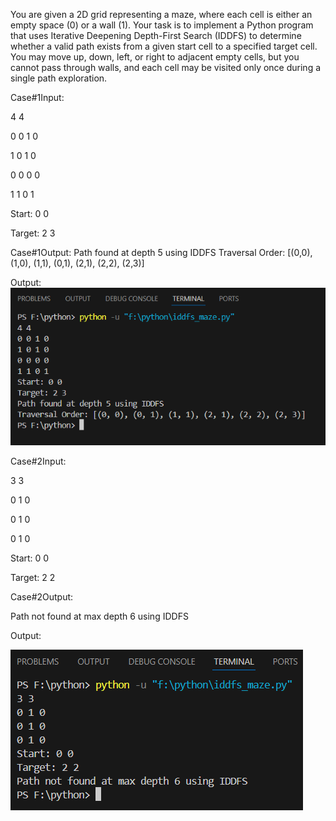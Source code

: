 You are given a 2D grid representing a maze, where each cell is either an empty space (0) or a wall (1). Your task is to implement a Python program that uses Iterative Deepening Depth-First Search (IDDFS) to determine whether a valid path exists from a given start cell to a specified target cell. You may move up, down, left, or right to adjacent empty cells, but you cannot pass through walls, and each cell may be visited only once during a single path exploration.

Case#1Input:

4 4

0 0 1 0

1 0 1 0

0 0 0 0

1 1 0 1

Start: 0 0

Target: 2 3


Case#1Output:
Path found at depth 5 using IDDFS
Traversal Order: [(0,0), (1,0), (1,1), (0,1), (2,1), (2,2), (2,3)]

Output:
![Output](Screen/Labreport02(Case01).png)

Case#2Input:

3 3

0 1 0

0 1 0

0 1 0

Start: 0 0

Target: 2 2

Case#2Output:

Path not found at max depth 6 using IDDFS

Output:

![Output](Screen/Labreport02(Case02).png)
